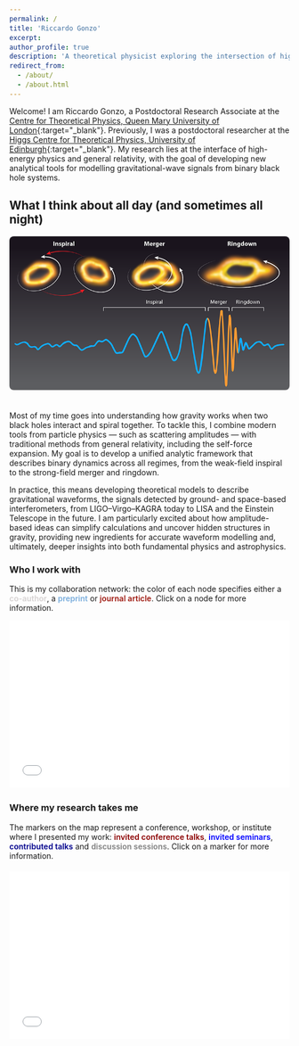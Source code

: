 ```yaml
---
permalink: /
title: 'Riccardo Gonzo'
excerpt:
author_profile: true
description: 'A theoretical physicist exploring the intersection of high-energy physics and general relativity, who fell in love with amplitudes and gravitational waves.'
redirect_from:
  - /about/
  - /about.html
---
```


Welcome! I am Riccardo Gonzo, a Postdoctoral Research Associate at the [Centre for Theoretical Physics, Queen Mary University of London](https://www.seresearch.qmul.ac.uk/cfp/){:target="_blank"}<!--_-->. Previously, I was a postdoctoral researcher at the [Higgs Centre for Theoretical Physics, University of Edinburgh](https://www.ph.ed.ac.uk/higgs){:target="_blank"}<!--_-->. My research lies at the interface of high-energy physics and general relativity, with the goal of developing new analytical tools for modelling gravitational-wave signals from binary black hole systems.

## What I think about all day (and sometimes all night)

<p align="center">
  <img src="/images/waveform_modelling.png" alt="Waveform modelling" style="max-width:100%; border-radius: 8px; margin-bottom: 20px;">
</p>

<p> Most of my time goes into understanding how gravity works when two black holes interact and spiral together. To tackle this, I combine modern tools from particle physics — such as scattering amplitudes — with traditional methods from general relativity, including the self-force expansion. My goal is to develop a unified analytic framework that describes binary dynamics across all regimes, from the weak-field inspiral to the strong-field merger and ringdown. </p>

<p> In practice, this means developing theoretical models to describe gravitational waveforms, the signals detected by ground- and space-based interferometers, from LIGO–Virgo–KAGRA today to LISA and the Einstein Telescope in the future. I am particularly excited about how amplitude-based ideas can simplify calculations and uncover hidden structures in gravity, providing new ingredients for accurate waveform modelling and, ultimately, deeper insights into both fundamental physics and astrophysics. </p>

<!-- My works have been published in Physical Review X, Physical Review Letters, Proceedings of the National Academy of Sciences (PNAS), and Science Advances, among others. I have presented my work at several international conferences and workshops, -->

<h3>Who I work with</h3>
<p>This is my collaboration network: the color of each node specifies either a <span style="color:#d6d2d2;font-weight:600;">co-author</span>, a <span style="color:#79addc;font-weight:600;">preprint</span> or <span style="color:#9e1910;font-weight:600;">journal article</span>. Click on a node for more information.</p>

 <iframe src="/collab_net/network.html" height="300" width="100%" style="border: none"></iframe>

<h3>Where my research takes me</h3>
The markers on the map represent a conference, workshop, or institute where I presented my work: <span style="color:darkred;font-weight:600;">invited conference talks</span>, <span style="color:blue;font-weight:600;">invited seminars</span>, <span style="color:darkblue;font-weight:600;">contributed talks</span>
<!-- optional if you enable it: --> and <span style="color:gray;font-weight:600;">discussion sessions</span>. Click on a marker for more information.

<div style="margin-bottom: 20px;"></div>
 <iframe src="/talkmap/talks_map.html" height="300" width="100%" style="border: none"></iframe>



<script>
  function toggleVisibility(id) {
    var element = document.getElementById(id);
    var arrow = document.getElementById('arrow-' + id);
    if (element.style.maxHeight === "2000px") {
      element.style.maxHeight = "0px";
      arrow.style.transform = "rotate(180deg)";
    } else {
      element.style.maxHeight = "2000px";
      arrow.style.transform = "rotate(0deg)";
    }
  }
</script>


<script type="application/ld+json">
{
  "@context": "http://schema.org",
  "@type": "ProfilePage",
  "mainEntity": {
    "@type": "Person",
    "@id": "https://riccardogonzo.com",
    "name": "Riccardo Gonzo",
    "nationality": "Italian",
    "honorificPrefix": "Dr.",
    "jobTitle": "Postdoctoral Research Associate",
    "affiliation": [
      {
        "@type": "Organization",
        "name": "University of Edinburgh, School of Physics and Astronomy",
        "sameAs": [
          "https://www.ed.ac.uk/physics-astronomy"
        ]
      },
      {
        "@type": "Organization",
        "name": "Queen Mary University of London",
        "sameAs": [
          "https://www.qmul.ac.uk/"
        ]
      }
    ],
    "alumniOf": [
      {
        "@type": "CollegeOrUniversity",
        "name": "Trinity College Dublin",
        "sameAs": "https://www.tcd.ie/"
      },
      {
        "@type": "CollegeOrUniversity",
        "name": "University of Padova",
        "sameAs": "https://www.unipd.it/"
      }
    ],
    "gender": "Male",
    "description": "A theoretical physicist exploring the intersection of high-energy physics and general relativity, who fell in love with amplitudes and gravitational waves.",
    "url": "https://riccardogonzo.com",
    "image": "https://riccardogonzo.com/images/profile_picture.jpg",
    "address": {
      "@type": "PostalAddress",
      "addressLocality": "Edinburgh",
      "addressCountry": "United Kingdom"
    },
    "sameAs": [
      "https://scholar.google.com/citations?user=TDT1fI0AAAAJ&hl=en",
      "https://orcid.org/0000-0001-7285-6295",
      "https://inspirehep.net/authors/1812058?ui-citation-summary=true",
      "https://www.researchgate.net/profile/Riccardo-Gonzo",
      "https://www.linkedin.com/in/riccardogonzo/"
    ]
  }
}
</script>
